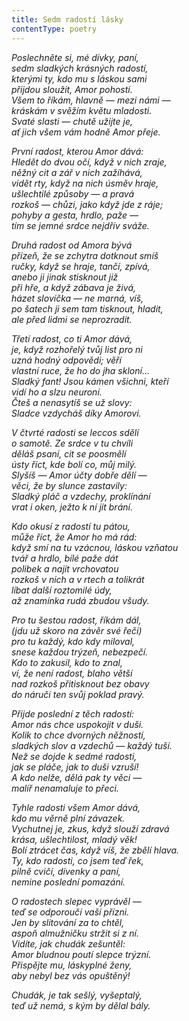 ```yaml
---
title: Sedm radostí lásky
contentType: poetry
---
```


<section>

_Poslechněte si, mé dívky, paní,  
sedm sladkých krásných radostí,  
kterými ty, kdo mu s láskou sami  
přijdou sloužit, Amor pohostí.  
Všem to říkám, hlavně — mezi námi —  
kráskám v svěžím květu mladosti.  
Svaté slasti — chutě užijte je,  
ať jich všem vám hodně Amor přeje._

</section>

<section>

_První radost, kterou Amor dává:  
Hledět do dvou očí, když v nich zraje,  
něžný cit a zář v nich zažíhává,  
vidět rty, když na nich úsměv hraje,  
ušlechtilé způsoby — a pravá  
rozkoš — chůzi, jako když jde z ráje;  
pohyby a gesta, hrdlo, paže —  
tím se jemné srdce nejdřív sváže._

</section>

<section>

_Druhá radost od Amora bývá  
přízeň, že se zchytra dotknout smíš  
ručky, když se hraje, tančí, zpívá,  
anebo ji jinak stisknout již  
při hře, a když zábava je živá,  
házet slovíčka — ne marná, víš,  
po šatech ji sem tam tisknout, hladit,  
ale před lidmi se neprozradit._

</section>

<section>

_Třetí radost, co ti Amor dává,  
je, když rozhořelý tvůj list pro ni  
uzná hodný odpovědi; věří  
vlastní ruce, že ho do jha skloní…  
Sladký fant! Jsou kámen všichni, kteří  
vidí ho a slzu neuroní.  
Čteš a nenasytíš se už slovy:  
Sladce vzdycháš díky Amorovi._

</section>

<section>

_V čtvrté radosti se leccos sdělí  
o samotě. Ze srdce v tu chvíli  
děláš psaní, cit se poosmělí  
ústy říct, kde bolí co, můj milý.  
Slyšíš — Amor účty dobře dělí —  
věci, že by slunce zastavily:  
Sladký pláč a vzdechy, proklínání  
vrat i oken, ježto k ní jít brání._

</section>

<section>

_Kdo okusí z radostí tu pátou,  
může říct, že Amor ho má rád:  
když smí na tu vzácnou, láskou vzňatou  
tvář a hrdlo, bílé paže dát  
polibek a najít vrchovatou  
rozkoš v nich a v rtech a tolikrát  
líbat další roztomilé údy,  
až znamínka rudá zbudou všudy._

</section>

<section>

_Pro tu šestou radost, říkám dál,  
(jdu už skoro na závěr své řeči)  
pro tu každý, kdo kdy miloval,  
snese každou trýzeň, nebezpečí.  
Kdo to zakusil, kdo to znal,  
ví, že není radost, blaho větší  
nad rozkoš přitisknout bez obavy  
do náručí ten svůj poklad pravý._

</section>

<section>

_Přijde poslední z těch radostí:  
Amor nás chce uspokojit v duši.  
Kolik to chce dvorných něžností,  
sladkých slov a vzdechů — každý tuší.  
Než se dojde k sedmé radosti,  
jak se pláče, jak to duši vzruší!  
A kdo nelže, dělá pak ty věci —  
malíř nenamaluje to přeci._

</section>

<section>

_Tyhle radosti všem Amor dává,  
kdo mu věrně plní závazek.  
Vychutnej je, zkus, když slouží zdravá  
krása, ušlechtilost, mladý věk!  
Bolí ztrácet čas, když víš, že zbělí hlava.  
Ty, kdo radosti, co jsem teď řek,  
pilně cvičí, dívenky a paní,  
nemine poslední pomazání._

</section>

<section>

_O radostech slepec vyprávěl —  
teď se odporoučí vaší přízni.  
Jen by slitování za to chtěl,  
aspoň almužničku stržit si z ní.  
Vidíte, jak chudák zešuntěl:  
Amor bludnou poutí slepce trýzní.  
Přispějte mu, láskyplné ženy,  
aby nebyl bez vás opuštěný!_

</section>

<section>

_Chudák, je tak sešlý, vyšeptalý,  
teď už nemá, s kým by dělal bály._

</section>

